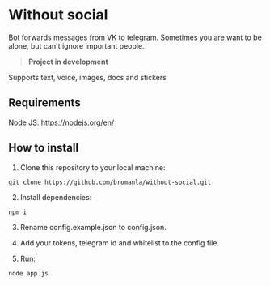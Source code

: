 # Without social

[Bot](https://t.me/bromanla_bot) forwards messages from VK to telegram. Sometimes you are want to be alone, but can't ignore important people.

> **Project in development**

Supports text, voice, images, docs and stickers

## Requirements
Node JS: https://nodejs.org/en/

## How to install

1. Clone this repository to your local machine:
```
git clone https://github.com/bromanla/without-social.git
```

2. Install dependencies:
```
npm i
```

3. Rename config.example.json to config.json.

4. Add your tokens, telegram id and whitelist to the config file.

5. Run:
```
node app.js
```